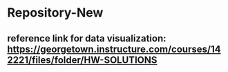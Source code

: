 # Repository-New
## reference link for data visualization: https://georgetown.instructure.com/courses/142221/files/folder/HW-SOLUTIONS
